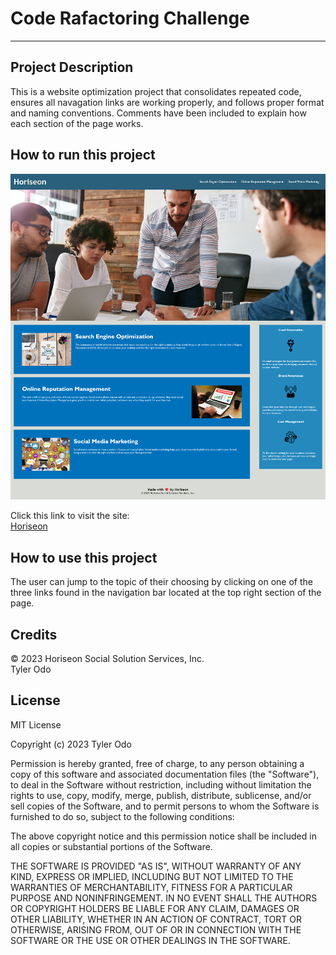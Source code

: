 
# Code Rafactoring Challenge

___

## Project Description

This is a website optimization project that consolidates repeated code, ensures all navagation links are working properly, and follows proper format and naming conventions. Comments have been included to explain how each section of the page works.

## How to run this project

![Horiseon home page](./assets/images/horiseon-home-page.png)

Click this link to visit the site:  
[Horiseon]()

## How to use this project

The user can jump to the topic of their choosing by clicking on one of the three links found in the navigation bar located at the top right section of the page.

## Credits

&copy; 2023 Horiseon Social Solution Services, Inc.  
Tyler Odo

## License

MIT License

Copyright (c) 2023 Tyler Odo

Permission is hereby granted, free of charge, to any person obtaining a copy
of this software and associated documentation files (the "Software"), to deal
in the Software without restriction, including without limitation the rights
to use, copy, modify, merge, publish, distribute, sublicense, and/or sell
copies of the Software, and to permit persons to whom the Software is
furnished to do so, subject to the following conditions:

The above copyright notice and this permission notice shall be included in all
copies or substantial portions of the Software.

THE SOFTWARE IS PROVIDED "AS IS", WITHOUT WARRANTY OF ANY KIND, EXPRESS OR
IMPLIED, INCLUDING BUT NOT LIMITED TO THE WARRANTIES OF MERCHANTABILITY,
FITNESS FOR A PARTICULAR PURPOSE AND NONINFRINGEMENT. IN NO EVENT SHALL THE
AUTHORS OR COPYRIGHT HOLDERS BE LIABLE FOR ANY CLAIM, DAMAGES OR OTHER
LIABILITY, WHETHER IN AN ACTION OF CONTRACT, TORT OR OTHERWISE, ARISING FROM,
OUT OF OR IN CONNECTION WITH THE SOFTWARE OR THE USE OR OTHER DEALINGS IN THE
SOFTWARE.